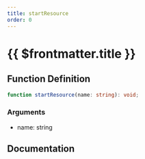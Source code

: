 ```yaml
---
title: startResource
order: 0
---
```


# {{ $frontmatter.title }}

## Function Definition

```ts
function startResource(name: string): void;
```

### Arguments

* name: string

## Documentation

<!--@include: ./parts/startResource.md-->
